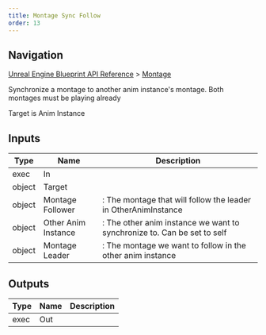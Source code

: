 ```yaml
---
title: Montage Sync Follow
order: 13
---
```

## Navigation

[Unreal Engine Blueprint API Reference](https://dev.epicgames.com/documentation/en-us/unreal-engine/BlueprintAPI) > [Montage](https://dev.epicgames.com/documentation/en-us/unreal-engine/BlueprintAPI/Montage)

Synchronize a montage to another anim instance's montage. Both montages must be playing already

Target is Anim Instance

## Inputs

| Type | Name | Description |
| --- | --- | --- |
| exec | In |  |
| object | Target |  |
| object | Montage Follower | : The montage that will follow the leader in OtherAnimInstance |
| object | Other Anim Instance | : The other anim instance we want to synchronize to. Can be set to self |
| object | Montage Leader | : The montage we want to follow in the other anim instance |

## Outputs

| Type | Name | Description |
| --- | --- | --- |
| exec | Out |  |
